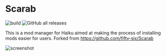 # Scarab
![build](https://github.com/Schyvun/Haiku-Scarab/actions/workflows/dotnet.yml/badge.svg)
![GitHub all releases](https://img.shields.io/github/downloads/Schyvun/Haiku-Scarab/total)

This is a mod manager for Haiku aimed at making the process of installing mods easier for users. Forked from https://github.com/fifty-six/Scarab

![screenshot](https://i.imgur.com/V3UW99s.png)
